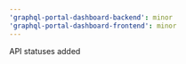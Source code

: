 ```yaml
---
'graphql-portal-dashboard-backend': minor
'graphql-portal-dashboard-frontend': minor
---
```


API statuses added
